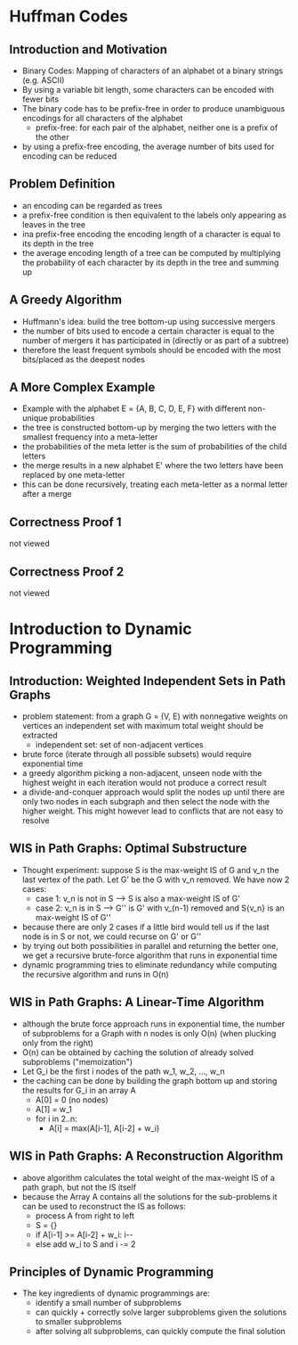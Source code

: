 # Huffman Codes

## Introduction and Motivation
- Binary Codes: Mapping of characters of an alphabet ot a binary strings (e.g. ASCII)
- By using a variable bit length, some characters can be encoded with fewer bits
- The binary code has to be prefix-free in order to produce unambiguous encodings for all characters of the alphabet
    - prefix-free: for each pair of the alphabet, neither one is a prefix of the other
- by using a prefix-free encoding, the average number of bits used for encoding can be reduced     

## Problem Definition
- an encoding can be regarded as trees
- a prefix-free condition is then equivalent to the labels only appearing as leaves in the tree
- ina prefix-free encoding the encoding length of a character is equal to its depth in the tree
- the average encoding length of a tree can be computed by multiplying the probability of each character by its depth in the tree and summing up

## A Greedy Algorithm
- Huffmann's idea: build the tree bottom-up using successive mergers
- the number of bits used to encode a certain character is equal to the number of mergers it has participated in (directly or as part of a subtree)
- therefore the least frequent symbols should be encoded with the most bits/placed as the deepest nodes

## A More Complex Example
- Example with the alphabet E = {A, B, C, D, E, F} with different non-unique probabilities
- the tree is constructed bottom-up by merging the two letters with the smallest frequency into a meta-letter
- the probabilities of the meta letter is the sum of probabilities of the child letters
- the merge results in a new alphabet E' where the two letters have been replaced by one meta-letter
- this can be done recursively, treating each meta-letter as a normal letter after a merge 

## Correctness Proof 1
not viewed

## Correctness Proof 2
not viewed

# Introduction to Dynamic Programming

## Introduction: Weighted Independent Sets in Path Graphs
- problem statement: from a graph G = (V, E) with nonnegative weights on vertices an independent set with maximum total weight should be extracted 
    - independent set: set of non-adjacent vertices
- brute force (iterate through all possible subsets) would require exponential time
- a greedy algorithm picking a non-adjacent, unseen node with the highest weight in each iteration would not produce a correct result
- a divide-and-conquer approach would split the nodes up until there are only two nodes in each subgraph and then select the node with the higher weight. This might however lead to conflicts that are not easy to resolve

## WIS in Path Graphs: Optimal Substructure
- Thought experiment: suppose S is the max-weight IS of G and v_n the last vertex of the path. Let G' be the G with v_n removed. We have now 2 cases:
    - case 1: v_n is not in S --> S is also a max-weight IS of G'
    - case 2: v_n is in S --> G'' is G' with v_(n-1) removed and S\{v_n} is an max-weight IS of G''
- because there are only 2 cases if a little bird would tell us if the last node is in S or not, we could recurse on G' or G''
- by trying out both possibilities in parallel and returning the better one, we get a recursive brute-force algorithm that runs in exponential time
- dynamic programming tries to eliminate redundancy while computing the recursive algorithm and runs in O(n)

## WIS in Path Graphs: A Linear-Time Algorithm
- although the brute force approach runs in exponential time, the number of subproblems for a Graph with n nodes is only O(n) (when plucking only from the right)
- O(n) can be obtained by caching the solution of already solved subproblems ("memoization")
- Let G_i be the first i nodes of the path w_1, w_2, ..., w_n
- the caching can be done by building the graph bottom up and storing the results for G_i in an array A
    - A[0] = 0 (no nodes)
    - A[1] = w_1
    - for i in 2..n:
        - A[i] = max(A[i-1], A[i-2] + w_i)
        
## WIS in Path Graphs: A Reconstruction Algorithm
- above algorithm calculates the total weight of the max-weight IS of a path graph, but not the IS itself
- because the Array A contains all the solutions for the sub-problems it can be used to reconstruct the IS as follows:
    - process A from right to left
    - S = {}
    - if A[i-1] >= A[i-2] + w_i: i--
    - else add w_i to S and i -= 2

## Principles of Dynamic Programming
- The key ingredients of dynamic programmings are:
    - identify a small number of subproblems
    - can quickly + correctly solve larger subproblems given the solutions to smaller subproblems
    - after solving all subproblems, can quickly compute the final solution